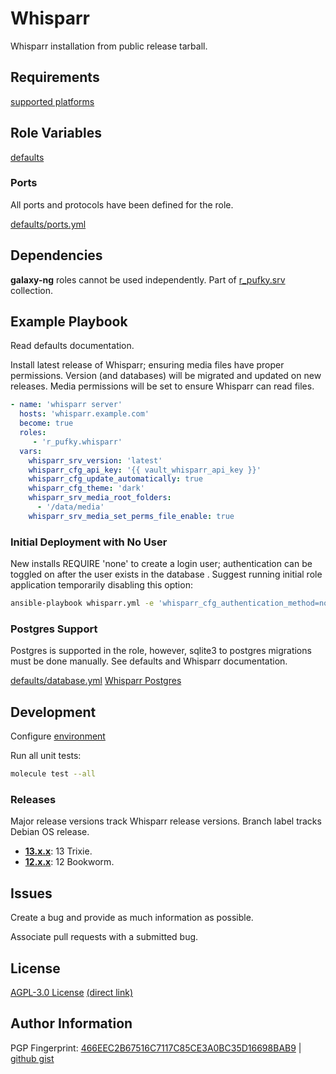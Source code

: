 # Whisparr
Whisparr installation from public release tarball.

## Requirements
[supported platforms](https://github.com/r-pufky/ansible_whisparr/blob/main/meta/main.yml)

## Role Variables
[defaults](https://github.com/r-pufky/ansible_whisparr/tree/main/defaults/main)

### Ports
All ports and protocols have been defined for the role.

[defaults/ports.yml](https://github.com/r-pufky/ansible_whisparr/blob/main/defaults/main/ports.yml)

## Dependencies
**galaxy-ng** roles cannot be used independently. Part of
[r_pufky.srv](https://github.com/r-pufky/ansible_collection_srv) collection.

## Example Playbook
Read defaults documentation.

Install latest release of Whisparr; ensuring media files have proper permissions.
Version (and databases) will be migrated and updated on new releases. Media
permissions will be set to ensure Whisparr can read files.
``` yaml
- name: 'whisparr server'
  hosts: 'whisparr.example.com'
  become: true
  roles:
     - 'r_pufky.whisparr'
  vars:
    whisparr_srv_version: 'latest'
    whisparr_cfg_api_key: '{{ vault_whisparr_api_key }}'
    whisparr_cfg_update_automatically: true
    whisparr_cfg_theme: 'dark'
    whisparr_srv_media_root_folders:
      - '/data/media'
    whisparr_srv_media_set_perms_file_enable: true
```

### Initial Deployment with No User
New installs REQUIRE 'none' to create a login user; authentication can be
toggled on after the user exists in the database . Suggest running initial role
application temporarily disabling this option:

``` bash
ansible-playbook whisparr.yml -e 'whisparr_cfg_authentication_method=none'
```

### Postgres Support
Postgres is supported in the role, however, sqlite3 to postgres migrations must
be done manually. See defaults and Whisparr documentation.

[defaults/database.yml](https://github.com/r-pufky/ansible_whisparr/blob/main/defaults/main/database.yml)
[Whisparr Postgres](https://wiki.servarr.com/whisparr/postgres-setup)

## Development
Configure [environment](https://github.com/r-pufky/ansible_collection_srv/blob/main/docs/dev/environment/README.md)

Run all unit tests:
``` bash
molecule test --all
```

### Releases
Major release versions track Whisparr release versions. Branch label tracks
Debian OS release.

* **[13.x.x](https://github.com/r-pufky/ansible_whisparr)**: 13 Trixie.
* **[12.x.x](https://github.com/r-pufky/ansible_whisparr/tree/12.x)**: 12 Bookworm.

## Issues
Create a bug and provide as much information as possible.

Associate pull requests with a submitted bug.

## License
[AGPL-3.0 License](https://www.tldrlegal.com/license/gnu-affero-general-public-license-v3-agpl-3-0)
 [(direct link)](https://github.com/r-pufky/ansible_whisparr/blob/main/LICENSE)

## Author Information
PGP Fingerprint: [466EEC2B67516C7117C85CE3A0BC35D16698BAB9](https://keys.openpgp.org/vks/v1/by-fingerprint/466EEC2B67516C7117C85CE3A0BC35D16698BAB9)
| [github gist](https://gist.github.com/r-pufky/a8df36977c55b5bb20829267c4c49d22)
